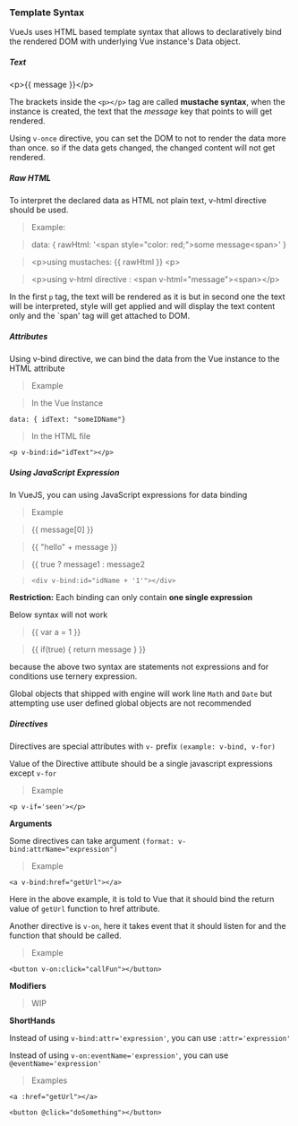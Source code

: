 ### Template Syntax
  VueJs uses HTML based template syntax that allows to declaratively bind the rendered DOM with underlying Vue instance's Data object.

##### Text

\<p\>{{ message }}\<\/p\>

The brackets inside the `<p></p>` tag are called **mustache syntax**, when the instance is created, the text that the *message* key that points to will get rendered.

Using `v-once` directive, you can set the DOM to not to render the data more than once. so if the data gets changed, the changed content will not get rendered.

##### Raw HTML

To interpret the declared data as HTML not plain text, v-html directive should be used.

>Example:

>data: { rawHtml: '\<span style="color: red;"\>some message\<span\>' }

>\<p\>using mustaches: {{ rawHtml }} \<p\>

>\<p\>using v-html directive : \<span v-html="message"\>\<span\>\<\/p\>

In the first `p` tag, the text will be rendered as it is but in second one the text will be interpreted, style will get applied and will display the text content only and the `span' tag will get attached to DOM.

##### Attributes

Using v-bind directive, we can bind the data from the Vue instance to the HTML attribute
>Example

> In the Vue Instance
```
data: { idText: "someIDName"}
```
>In the HTML file
```
<p v-bind:id="idText"></p>
```

##### Using JavaScript Expression

In VueJS, you can using JavaScript expressions for data binding

>Example

>{{ message[0] }}

>{{ "hello" + message }}

> {{ true ? message1 : message2

>```<div v-bind:id="idName + '1'"></div>```

**Restriction:** Each binding can only contain **one single expression**

Below syntax will not work

> {{ var a = 1 }}

> {{ if(true) { return message } }}

because the above two syntax are statements not expressions and for conditions use ternery expression.

Global objects that shipped with engine will work line `Math` and `Date` but attempting use user defined global objects are not recommended

##### Directives

Directives are special attributes with `v-` prefix `(example: v-bind, v-for)`

Value of the Directive attibute should be a single javascript expressions except `v-for`

>Example

```
<p v-if='seen'></p>
```

**Arguments**

Some directives can take argument `(format: v-bind:attrName="expression")`

>Example

```<a v-bind:href="getUrl"></a>```

Here in the above example, it is told to Vue that it should bind the return value of `getUrl` function to href attribute.

Another directive is `v-on`, here it takes event that it should listen for and the function that should be called.

>Example

```<button v-on:click="callFun"></button>```

**Modifiers**

>WIP

**ShortHands**

Instead of using `v-bind:attr='expression'`, you can use `:attr='expression'`

Instead of using `v-on:eventName='expression'`, you can use `@eventName='expression'`

>Examples

```<a :href="getUrl"></a>```

```<button @click="doSomething"></button>```
